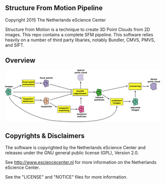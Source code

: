 Structure From Motion Pipeline
------------------------------

Copyright 2015 The Netherlands eScience Center

Structure from Motion is a technique to create 3D Point Clouds from 2D images. This repo contains a complete SFM pipeline. This software relies heavily on a number of third party libaries, notably Bundler, CMVS, PMVS, and SIFT.

Overview
--------

![pipeline](docs/images/sfm.png "SFM Pipeline")


Copyrights & Disclaimers
------------------------

The software is copyrighted by the Netherlands eScience Center and 
releases under the GNU general public license (GPL), Version 2.0.

See <http://www.esciencecenter.nl> for more information on the 
Netherlands eScience Center.



See the "LICENSE" and "NOTICE" files for more information. 

